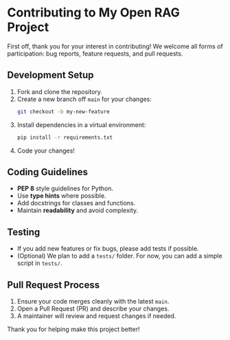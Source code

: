 # Contributing to My Open RAG Project

First off, thank you for your interest in contributing! We welcome all forms of participation: bug reports, feature requests, and pull requests.

## Development Setup

1. Fork and clone the repository.
2. Create a new branch off `main` for your changes:
   ```bash
   git checkout -b my-new-feature
   ```
3. Install dependencies in a virtual environment:
   ```bash
   pip install -r requirements.txt
   ```
4. Code your changes!

## Coding Guidelines

- **PEP 8** style guidelines for Python.
- Use **type hints** where possible.
- Add docstrings for classes and functions.
- Maintain **readability** and avoid complexity.

## Testing

- If you add new features or fix bugs, please add tests if possible.
- (Optional) We plan to add a `tests/` folder. For now, you can add a simple script in `tests/`.

## Pull Request Process

1. Ensure your code merges cleanly with the latest `main`.
2. Open a Pull Request (PR) and describe your changes.
3. A maintainer will review and request changes if needed.

Thank you for helping make this project better!
